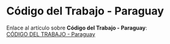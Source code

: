 # Código del Trabajo - Paraguay

Enlace al artículo sobre **Código del Trabajo - Paraguay**:  
[CÓDIGO DEL TRABAJO - Paraguay](https://abogadoparaguayo.blogspot.com/2014/11/codigo-del-trabajo-paraguay-titulo-i.html)
